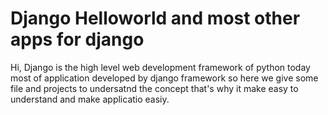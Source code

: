 # Django Helloworld and most other apps for django
Hi,
Django is the high level web development framework of python today most of application developed by django framework so here we give some file and projects to undersatnd the concept that's why it make easy to understand and make applicatio easiy.
